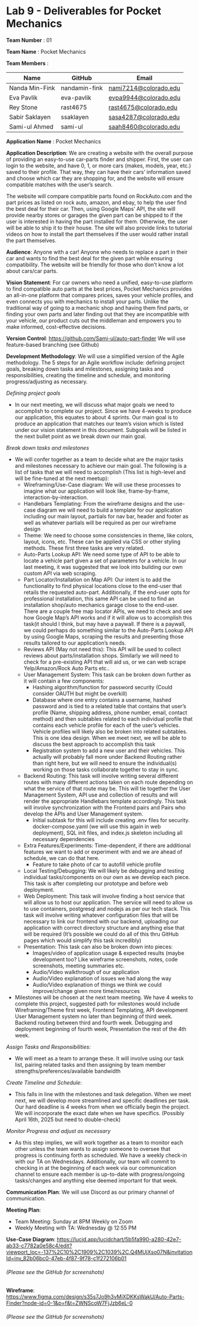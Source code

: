 # Lab 9 - Deliverables for Pocket Mechanics

**Team Number** : 01

**Team Name** : Pocket Mechanics

**Team Members** :

| Name | GitHub | Email |
| --- | --- | --- |
| Nanda Min-Fink | nandamin-fink | nami7214@colorado.edu |
| Eva Pavlik | eva-pavlik | evpa9944@colorado.edu |
| Rey Stone | rast4675 | rast4675@colorado.edu |
| Sabir Saklayen | ssaklayen | sasa4287@colorado.edu |
| Sami-ul Ahmed | sami-ul | saah8460@colorado.edu |

**Application Name** : Pocket Mechanics

**Application Description**: We are creating a website with the overall purpose of providing an easy-to-use car-parts finder and shipper. First, the user can login to the website, and have 0, 1, or more cars (makes, models, year, etc.) saved to their profile. That way, they can have their cars’ information saved and choose which car they are shopping for, and the website will ensure compatible matches with the user’s search.

The website will compare compatible parts found on RockAuto.com and the part prices as listed on rock auto, amazon, and ebay, to help the user find the best deal for their car. Then, using Google Maps’ API, the site will provide nearby stores or garages the given part can be shipped to if the user is interested in having the part installed for them. Otherwise, the user will be able to ship it to their house. The site will also provide links to tutorial videos on how to install the part themselves if the user would rather install the part themselves.

**Audience**: Anyone with a car! Anyone who needs to replace a part in their car and wants to find the best deal for the given part while ensuring compatibility. The website will be friendly for those who don’t know a lot about cars/car parts.

**Vision Statement**: For car owners who need a unified, easy-to-use platform to find compatible auto parts at the best prices, Pocket Mechanics provides an all-in-one platform that compares prices, saves your vehicle profiles, and even connects you with mechanics to install your parts. Unlike the traditional way of going to a mechanic shop and having them find parts, or finding your own parts and later finding out that they are incompatible with your vehicle, our product cuts out the middleman and empowers you to make informed, cost-effective decisions.

**Version Control**: https://github.com/Sami-ul/auto-part-finder
We will use feature-based branching (see Github)

**Development Methodology**: We will use a simplified version of the Agile methodology. The 5 steps for an Agile workflow include: defining project goals, breaking down tasks and milestones, assigning tasks and responsibilities, creating the timeline and schedule, and monitoring progress/adjusting as necessary.

*Defining project goals*
 - In our next meeting, we will discuss what major goals we need to accomplish to complete our project. Since we have 4-weeks to produce our application, this equates to about 4 sprints. Our main goal is to produce an application that matches our team’s vision which is listed under our vision statement in this document. Subgoals will be listed in the next bullet point as we break down our main goal.
 
*Break down tasks and milestones*
 - We will confer together as a team to decide what are the major tasks and milestones necessary to achieve our main goal. The following is a list of tasks that we will need to accomplish (This list is high-level and will be fine-tuned at the next meetup):
   - Wireframing/Use-Case diagram: We will use these processes to imagine what our application will look like, frame-by-frame, interaction-by-interaction.
   - Handlebars Templating: From the wireframe designs and the use-case diagram we will need to build a template for our application including our main layout,  partials for nav bar, header and footer as well as whatever partials will be required as per our wireframe design
   - Theme: We need to choose some consistencies in theme, like colors, layout, icons, etc. These can be applied via CSS or other styling methods. These first three tasks are very related.
   - Auto-Parts Lookup API: We need some type of API to be able to locate a vehicle part given a set of parameters for a vehicle. In our last meeting, it was suggested that we look into building our own custom API via web scraping.
   - Part Locator/Installation on Map API: Our intent is to add the functionality to find physical locations close to the end-user that retails the requested auto-part. Additionally, if the end-user opts for professional installation, this same API can be used to find an installation shop/auto mechanics garage close to the end-user. There are a couple free map locator APIs, we need to check and see how Google Map’s API works and if it will allow us to accomplish this task(it should I think, but may have a paywall. If there is a paywall, we could perhaps do something similar to the Auto-Parts Lookup API by using Google Maps, scraping the results and presenting those results tailored to our application’s needs. 
   - Reviews API (May not need this): This API will be used to collect reviews about parts/installation shops. Similarly we will need to check for a pre-existing API that will aid us, or we can web scrape Yelp/Amazon/Rock Auto Parts etc..
   - User Management System: This task can be broken down further as it will contain a few components:
       - Hashing algorithm/function for password security (Could consider OAUTH but might be overkill)
       - Database where one entry contains a username, hashed password and is tied to a related table that contains that user’s profile (Name, shipping address, phone number, email, contact method) and then subtables related to each individual profile that contains each vehicle profile for each of the user’s vehicles. Vehicle profiles will likely also be broken into related subtables. This is one idea design. When we meet next, we will be able to discuss the best approach to accomplish this task
       - Registration system to add a new user and their vehicles. This actually will probably fall more under Backend Routing rather than right here, but we will need to ensure the individual(s) working on those tasks collaborate together to stay in sync.
    - Backend Routing: This task will involve writing several different routes with many different actions taken on each route depending on what the service of that route may be. This will tie together the User Management System, API use and collection of results and will render the appropriate Handlebars template accordingly. This task will involve synchronization with the Frontend pairs and Pairs who develop the APIs and User Management system.
       - Initial subtask for this will include creating .env files for security. docker-compose.yaml (we will use this again in web deployment), SQL init files, and index.js skeleton including all necessary dependencies
    - Extra Features/Experiments: Time-dependent, if there are additional features we want to add or experiment with and we are ahead of schedule, we can do that here.
       - Feature to take photo of car to autofill vehicle profile
    - Local Testing/Debugging: We will likely be debugging and testing individual tasks/components on our own as we develop each piece. This task is after completing our prototype and before web deployment.
    - Web Deployment: This task will involve finding a host service that will allow us to host our application. The service will need to allow us to use containers, postgresql and nodejs as per our tech stack. This task will involve writing whatever configuration files that will be necessary to link our frontend with our backend, uploading our application with correct directory structure and anything else that will be required (It’s possible we could do all of this thru GitHub pages which would simplify this task incredibly)
    - Presentation: This task can also be broken down into pieces:
       - Images/video of application usage & expected results (maybe development too? Like wireframe screenshots, notes, code screenshots, meeting summaries etc.
       - Audio/Video walkthrough of our application
       - Audio/Video explanation of issues we had along the way
       - Audio/Video explanation of things we think we could improve/change given more time/resources
 - Milestones will be chosen at the next team meeting. We have 4 weeks to complete this project, suggested path for milestones would include Wireframing/Theme first week, Frontend Templating, API development User Management system no later than beginning of third week. Backend routing between third and fourth week. Debugging and deployment beginning of fourth week, Presentation the rest of the 4th week.
  
*Assign Tasks and Responsibilities*:
 - We will meet as a team to arrange these. It will involve using our task list, pairing related tasks and then assigning by team member strengths/preferences/available bandwidth
 
*Create Timeline and Schedule*:
 - This falls in line with the milestones and task delegation. When we meet next, we will develop more streamlined and specific deadlines per task. Our hard deadline is 4 weeks from when we officially begin the project. We will incorporate the exact date when we have specifics. (Possibly April 16th, 2025 but need to double-check)
 
*Monitor Progress and adjust as necessary*
 - As this step implies, we will work together as a team to monitor each other unless the team wants to assign someone to oversee that progress is continuing forth as scheduled. We have a weekly check-in with our TA on Wednesdays. Additionally, our team will commit to checking in at the beginning of each week via our communication channel to ensure each member is up-to-date with progress/ongoing tasks/changes and anything else deemed important for that week.

**Communication Plan**: We will use Discord as our primary channel of communication.

**Meeting Plan**:
 - Team Meeting: Sunday at 8PM Weekly on Zoom
 - Weekly Meeting with TA: Wednesday @ 12:55 PM
 
**Use-Case Diagram**:
https://lucid.app/lucidchart/5b5fa990-a280-42e7-ab33-c7782a0e58c4/edit?viewport_loc=-137%2C10%2C1909%2C1039%2C.Q4MUjXso07N&invitationId=inv_82b06bc0-47eb-4f87-9f78-c1f272106b01

###### (Please see the GitHub for screenshots)


**Wireframe**:
https://www.figma.com/design/s35s7Jo9h3vMiXDKKsWakU/Auto-Parts-Finder?node-id=0-1&p=f&t=ZWNScoW7FjJzb6eL-0

###### (Please see the GitHub for screenshots)